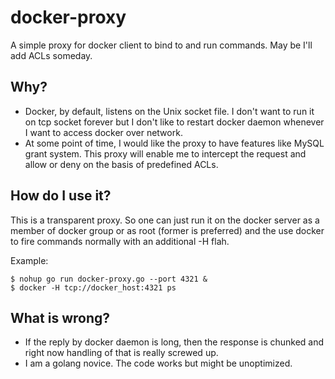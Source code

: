 docker-proxy
============

A simple proxy for docker client to bind to and run commands. May be I'll add ACLs someday.

Why?
----
* Docker, by default, listens on the Unix socket file. I don't want to run it on tcp socket forever but I don't like to restart docker daemon whenever I want to access docker over network.
* At some point of time, I would like the proxy to have features like MySQL grant system. This proxy will enable me to intercept the request and allow or deny on the basis of predefined ACLs.

How do I use it?
----------------
This is a transparent proxy. So one can just run it on the docker server as a member of docker group or as root (former is preferred) and the use docker to fire commands normally with an additional -H flah.

Example:
```
$ nohup go run docker-proxy.go --port 4321 &
$ docker -H tcp://docker_host:4321 ps
```
What is wrong?
--------------
* If the reply by docker daemon is long, then the response is chunked and right now handling of that is really screwed up.
* I am a golang novice. The code works but might be unoptimized. 
